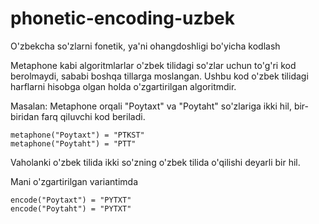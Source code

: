 # phonetic-encoding-uzbek
O'zbekcha so'zlarni fonetik, ya'ni ohangdoshligi bo'yicha kodlash

Metaphone kabi algoritmlarlar o'zbek tilidagi so'zlar uchun to'g'ri kod berolmaydi, sababi boshqa tillarga moslangan. 
Ushbu kod o'zbek tilidagi harflarni hisobga olgan holda o'zgartirilgan algoritmdir.

Masalan: Metaphone orqali "Poytaxt" va "Poytaht" so'zlariga ikki hil, bir-biridan farq qiluvchi kod beriladi.
```
metaphone("Poytaxt") = "PTKST"
metaphone("Poytaht") = "PTT"
```
Vaholanki o'zbek tilida ikki so'zning o'zbek tilida o'qilishi deyarli bir hil.

Mani o'zgartirilgan variantimda
```
encode("Poytaxt") = "PYTXT"
encode("Poytaht") = "PYTXT"
```
